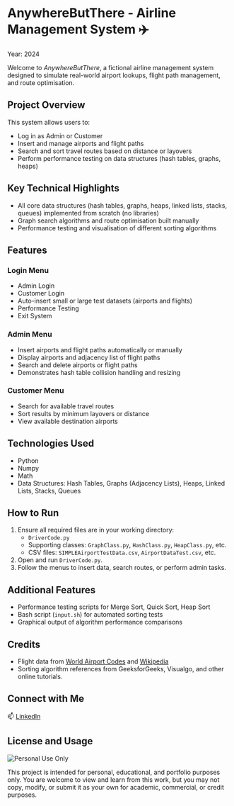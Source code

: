 # AnywhereButThere - Airline Management System ✈️
Year: 2024

Welcome to *AnywhereButThere*, a fictional airline management system designed to simulate real-world airport lookups, flight path management, and route optimisation.

## Project Overview
This system allows users to:
- Log in as Admin or Customer
- Insert and manage airports and flight paths
- Search and sort travel routes based on distance or layovers
- Perform performance testing on data structures (hash tables, graphs, heaps)

## Key Technical Highlights
- All core data structures (hash tables, graphs, heaps, linked lists, stacks, queues) implemented from scratch (no libraries)
- Graph search algorithms and route optimisation built manually
- Performance testing and visualisation of different sorting algorithms

## Features

### Login Menu
- Admin Login
- Customer Login
- Auto-insert small or large test datasets (airports and flights)
- Performance Testing
- Exit System

### Admin Menu
- Insert airports and flight paths automatically or manually
- Display airports and adjacency list of flight paths
- Search and delete airports or flight paths
- Demonstrates hash table collision handling and resizing

### Customer Menu
- Search for available travel routes
- Sort results by minimum layovers or distance
- View available destination airports

## Technologies Used
- Python
- Numpy
- Math
- Data Structures: Hash Tables, Graphs (Adjacency Lists), Heaps, Linked Lists, Stacks, Queues

## How to Run
1. Ensure all required files are in your working directory:
    - `DriverCode.py`
    - Supporting classes: `GraphClass.py`, `HashClass.py`, `HeapClass.py`, etc.
    - CSV files: `SIMPLEAirportTestData.csv`, `AirportDataTest.csv`, etc.
2. Open and run `DriverCode.py`.
3. Follow the menus to insert data, search routes, or perform admin tasks.

## Additional Features
- Performance testing scripts for Merge Sort, Quick Sort, Heap Sort
- Bash script (`input.sh`) for automated sorting tests
- Graphical output of algorithm performance comparisons

## Credits
- Flight data from [World Airport Codes](https://www.world-airport-codes.com/world-top-30-airports.html) and [Wikipedia](https://en.wikipedia.org/wiki/List_of_international_airports_by_country)
- Sorting algorithm references from GeeksforGeeks, Visualgo, and other online tutorials.


## Connect with Me
📫 [LinkedIn](https://www.linkedin.com/in/safflatters/)


## License and Usage
![Personal Use Only](https://img.shields.io/badge/Personal%20Use-Only-blueviolet?style=for-the-badge)

This project is intended for personal, educational, and portfolio purposes only.
You are welcome to view and learn from this work, but you may not copy, modify, or submit it as your own for academic, commercial, or credit purposes.

